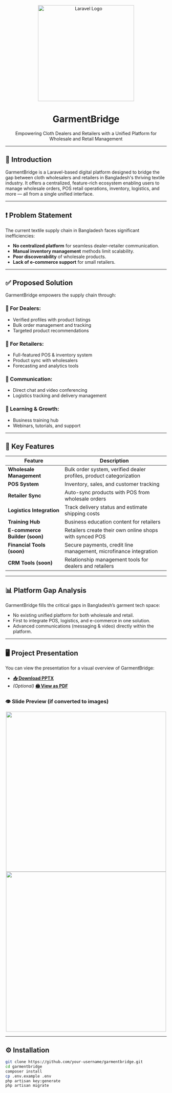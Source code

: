 <p align="center">
  <img src="https://res.cloudinary.com/dtfbvvkyp/image/upload/v1566331377/laravel-logolockup-cmyk-red.svg" width="300" alt="Laravel Logo"/>
</p>

<h1 align="center">GarmentBridge</h1>
<p align="center">
  Empowering Cloth Dealers and Retailers with a Unified Platform for Wholesale and Retail Management
</p>

---

## 🧵 Introduction

GarmentBridge is a Laravel-based digital platform designed to bridge the gap between cloth wholesalers and retailers in Bangladesh's thriving textile industry. It offers a centralized, feature-rich ecosystem enabling users to manage wholesale orders, POS retail operations, inventory, logistics, and more — all from a single unified interface.

---

## ❗ Problem Statement

The current textile supply chain in Bangladesh faces significant inefficiencies:
- **No centralized platform** for seamless dealer–retailer communication.
- **Manual inventory management** methods limit scalability.
- **Poor discoverability** of wholesale products.
- **Lack of e-commerce support** for small retailers.

---

## ✅ Proposed Solution

GarmentBridge empowers the supply chain through:

### 🔹 For Dealers:
- Verified profiles with product listings
- Bulk order management and tracking
- Targeted product recommendations

### 🔹 For Retailers:
- Full-featured POS & inventory system
- Product sync with wholesalers
- Forecasting and analytics tools

### 🔹 Communication:
- Direct chat and video conferencing
- Logistics tracking and delivery management

### 🔹 Learning & Growth:
- Business training hub
- Webinars, tutorials, and support

---

## 🚀 Key Features

| Feature                        | Description                                                                 |
|-------------------------------|-----------------------------------------------------------------------------|
| **Wholesale Management**      | Bulk order system, verified dealer profiles, product categorization         |
| **POS System**                | Inventory, sales, and customer tracking                                     |
| **Retailer Sync**             | Auto-sync products with POS from wholesale orders                          |
| **Logistics Integration**     | Track delivery status and estimate shipping costs                          |
| **Training Hub**              | Business education content for retailers                                   |
| **E-commerce Builder (soon)** | Retailers create their own online shops with synced POS                    |
| **Financial Tools (soon)**    | Secure payments, credit line management, microfinance integration          |
| **CRM Tools (soon)**          | Relationship management tools for dealers and retailers                    |

---

## 📊 Platform Gap Analysis

GarmentBridge fills the critical gaps in Bangladesh’s garment tech space:
- No existing unified platform for both wholesale and retail.
- First to integrate POS, logistics, and e-commerce in one solution.
- Advanced communications (messaging & video) directly within the platform.

---

## 🖥️ Project Presentation

You can view the presentation for a visual overview of GarmentBridge:

- **[📥 Download PPTX](https://yourdomain.com/path-to-file.pptx)**  
- *(Optional)* **[🖨️ View as PDF](https://yourdomain.com/path-to-file.pdf)**

### 👁 Slide Preview (if converted to images)

<p align="center">
  <img src="https://yourdomain.com/slides/slide1.png" width="500"/>
  <img src="https://yourdomain.com/slides/slide2.png" width="500"/>
</p>

---

## ⚙️ Installation

```bash
git clone https://github.com/your-username/garmentbridge.git
cd garmentbridge
composer install
cp .env.example .env
php artisan key:generate
php artisan migrate

